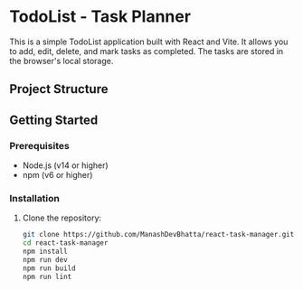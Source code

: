 # TodoList - Task Planner

This is a simple TodoList application built with React and Vite. It allows you to add, edit, delete, and mark tasks as completed. The tasks are stored in the browser's local storage.

## Project Structure

## Getting Started

### Prerequisites

- Node.js (v14 or higher)
- npm (v6 or higher)

### Installation

1. Clone the repository:
   ```sh
   git clone https://github.com/ManashDevBhatta/react-task-manager.git
   cd react-task-manager
   npm install
   npm run dev
   npm run build
   npm run lint
   
